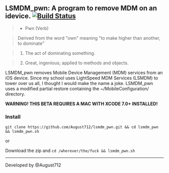 ## LSMDM_pwn: A program to remove MDM on an idevice. [![Build Status](https://travis-ci.com/August712/lsmdm_pwn.svg?token=bsv8dgsduyALyTZm3brU&branch=master)](https://travis-ci.com/August712/lsmdm_pwn)

> - Pwn (Verb)

> Derived from the word "own" meaning "to make higher than another, to dominate"

> 1. The act of dominating something.

> 2. Great, ingenious; applied to methods and objects.

LSMDM_pwn removes Mobile Device Management (MDM) services from an iOS device. Since my school uses LightSpeed MDM Services (LSMDM) to tower over us all, I thought I would make the name a joke. LSMDM_pwn uses a modified partial restore containing the ~/MobileConfiguration/ directory.

**WARNING! THIS BETA REQUIRES A MAC WITH XCODE 7.0+ INSTALLED!**



### Install

`git clone https://github.com/August712/lsmdm_pwn.git && cd lsmdm_pwn && lsmdm_pwn.sh`

or

Download the zip and `cd /wherever/the/fuck && lsmdm_pwn.sh`

-----

Developed by @August712
